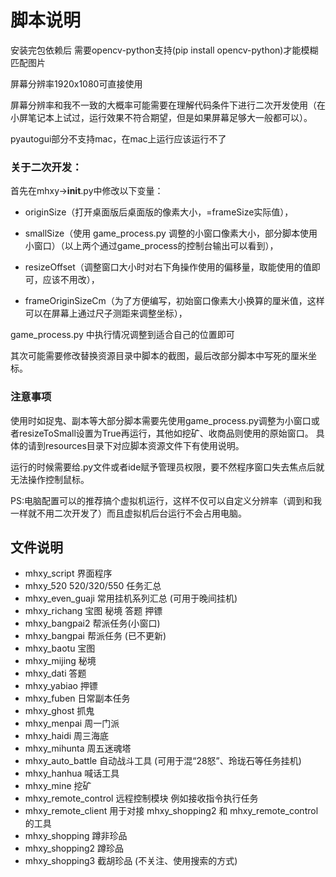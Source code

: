 # 脚本说明

安装完包依赖后 需要opencv-python支持(pip install opencv-python)才能模糊匹配图片

屏幕分辨率1920x1080可直接使用

屏幕分辨率和我不一致的大概率可能需要在理解代码条件下进行二次开发使用（在小屏笔记本上试过，运行效果不符合期望，但是如果屏幕足够大一般都可以）。

pyautogui部分不支持mac，在mac上运行应该运行不了

### 关于二次开发：

首先在mhxy->__init__.py中修改以下变量：

* originSize（打开桌面版后桌面版的像素大小，=frameSize实际值），

* smallSize（使用 game_process.py 调整的小窗口像素大小，部分脚本使用小窗口）（以上两个通过game_process的控制台输出可以看到），

* resizeOffset（调整窗口大小时对右下角操作使用的偏移量，取能使用的值即可，应该不用改），

* frameOriginSizeCm（为了方便编写，初始窗口像素大小换算的厘米值，这样可以在屏幕上通过尺子测距来调整坐标），

game_process.py 中执行情况调整到适合自己的位置即可

其次可能需要修改替换资源目录中脚本的截图，最后改部分脚本中写死的厘米坐标。

### 注意事项

使用时如捉鬼、副本等大部分脚本需要先使用game_process.py调整为小窗口或者resizeToSmall设置为True再运行，其他如挖矿、收商品则使用的原始窗口。
具体的请到resources目录下对应脚本资源文件下有使用说明。

运行的时候需要给.py文件或者ide赋予管理员权限，要不然程序窗口失去焦点后就无法操作控制鼠标。

PS:电脑配置可以的推荐搞个虚拟机运行，这样不仅可以自定义分辨率（调到和我一样就不用二次开发了）而且虚拟机后台运行不会占用电脑。

## 文件说明
* mhxy_script 界面程序
* mhxy_520 520/320/550 任务汇总
* mhxy_even_guaji 常用挂机系列汇总 (可用于晚间挂机)
* mhxy_richang 宝图 秘境 答题 押镖
* mhxy_bangpai2 帮派任务(小窗口)
* mhxy_bangpai 帮派任务 (已不更新)
* mhxy_baotu 宝图
* mhxy_mijing 秘境
* mhxy_dati 答题
* mhxy_yabiao 押镖
* mhxy_fuben 日常副本任务
* mhxy_ghost 抓鬼
* mhxy_menpai 周一门派
* mhxy_haidi 周三海底
* mhxy_mihunta 周五迷魂塔
* mhxy_auto_battle 自动战斗工具 (可用于混“28怒”、玲珑石等任务挂机)
* mhxy_hanhua 喊话工具
* mhxy_mine 挖矿
* mhxy_remote_control 远程控制模块 例如接收指令执行任务
* mhxy_remote_client 用于对接 mhxy_shopping2 和 mhxy_remote_control 的工具
* mhxy_shopping 蹲非珍品
* mhxy_shopping2 蹲珍品
* mhxy_shopping3 截胡珍品 (不关注、使用搜索的方式)
